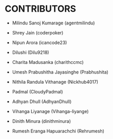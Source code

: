 CONTRIBUTORS
============

 - Milindu Sanoj Kumarage (agentmilindu)
 
 - Shrey Jain (coderpoker)
 
 - Nipun Arora (icancode23)
 
 - Dilushi (Dilu9218)
 
 - Charita Madusanka (charithccmc)
 
 - Umesh Prabushitha Jayasinghe (Prabhushita)
 
 - Nithila Randula Vithanage (Nickhub4017)
 
 - Padmal (CloudyPadmal)
 
 - Adhyan Dhull (AdhyanDhull)
 
 - Vihanga Liyanage (Vihanga-liyange)
 
 - Dinith Minura (dinithminura)
 
 - Rumesh Eranga Hapuarachchi (Rehrumesh)
